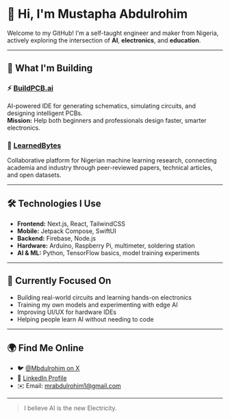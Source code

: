 # 👋 Hi, I'm Mustapha Abdulrohim

Welcome to my GitHub! I'm a self-taught engineer and maker from Nigeria, actively exploring the intersection of **AI**, **electronics**, and **education**.

---

## 🚀 What I'm Building

### ⚡ [BuildPCB.ai](https://buildpcbs.com)  
AI-powered IDE for generating schematics, simulating circuits, and designing intelligent PCBs.  
**Mission:** Help both beginners and professionals design faster, smarter electronics.

### 📘 [LearnedBytes](https://learnedbytes.com)  
Collaborative platform for Nigerian machine learning research, connecting academia and industry through peer-reviewed papers, technical articles, and open datasets.



---

## 🛠️ Technologies I Use

- **Frontend:** Next.js, React, TailwindCSS  
- **Mobile:** Jetpack Compose, SwiftUI  
- **Backend:** Firebase, Node.js  
- **Hardware:** Arduino, Raspberry Pi, multimeter, soldering station  
- **AI & ML:** Python, TensorFlow basics, model training experiments

---

## 🔭 Currently Focused On

- Building real-world circuits and learning hands-on electronics  
- Training my own models and experimenting with edge AI  
- Improving UI/UX for hardware IDEs  
- Helping people learn AI without needing to code

---

## 🌍 Find Me Online

- 🐦 [@Mbdulrohim on X](https://X.com/Mbdulrohim)
- 💼 [LinkedIn Profile](https://linkedin.com/in/Mbdulrohim)
- ✉️ Email: mrabdulrohim1@gmail.com

---

> I believe AI is the new Electricity.
